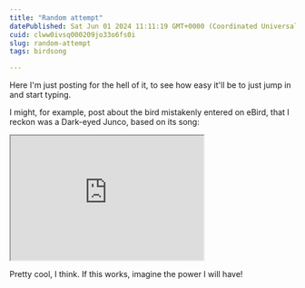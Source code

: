 ```yaml
---
title: "Random attempt"
datePublished: Sat Jun 01 2024 11:11:19 GMT+0000 (Coordinated Universal Time)
cuid: clww0ivsq000209jo33o6fs0i
slug: random-attempt
tags: birdsong

---
```


Here I'm just posting for the hell of it, to see how easy it'll be to just jump in and start typing.

I might, for example, post about the bird mistakenly entered on eBird, that I reckon was a Dark-eyed Junco, based on its song:

<iframe src="https://xeno-canto.org/817988/embed" width="340" height="220"></iframe>

Pretty cool, I think. If this works, imagine the power I will have!